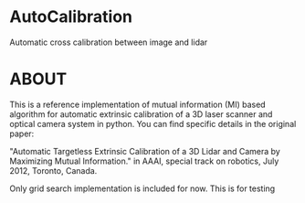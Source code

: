 # AutoCalibration
Automatic cross calibration between image and lidar

ABOUT
=====
  This is a reference implementation of mutual information 
  (MI) based algorithm for automatic extrinsic calibration 
  of a 3D laser scanner and optical camera system in python. You can 
  find specific details in the original paper:
  
  "Automatic Targetless Extrinsic Calibration of a 3D Lidar 
  and Camera by Maximizing Mutual Information." in AAAI, 
  special track on robotics, July 2012, Toronto, Canada.
  
  Only grid search implementation is included for now. 
This is for testing
